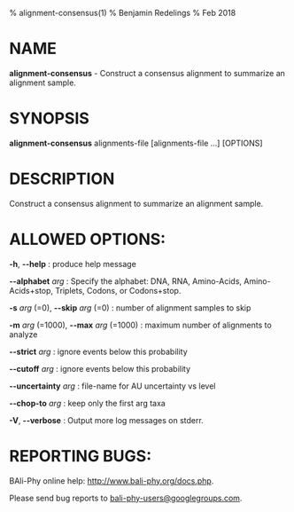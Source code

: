% alignment-consensus(1)
% Benjamin Redelings
% Feb 2018

# NAME

**alignment-consensus** - Construct a consensus alignment to summarize an alignment sample.

# SYNOPSIS

**alignment-consensus** alignments-file [alignments-file ...] [OPTIONS]

# DESCRIPTION

Construct a consensus alignment to summarize an alignment sample.

# ALLOWED OPTIONS:
**-h**, **--help**
: produce help message

**--alphabet** _arg_
: Specify the alphabet: DNA, RNA, Amino-Acids, Amino-Acids+stop, Triplets, Codons, or Codons+stop.

**-s** _arg_ (=0), **--skip** _arg_ (=0)
: number of alignment samples to skip

**-m** _arg_ (=1000), **--max** _arg_ (=1000)
: maximum number of alignments to analyze

**--strict** _arg_
: ignore events below this probability

**--cutoff** _arg_
: ignore events below this probability

**--uncertainty** _arg_
: file-name for AU uncertainty vs level

**--chop-to** _arg_
: keep only the first arg taxa

**-V**, **--verbose**
: Output more log messages on stderr.


# REPORTING BUGS:
 BAli-Phy online help: <http://www.bali-phy.org/docs.php>.

Please send bug reports to <bali-phy-users@googlegroups.com>.

